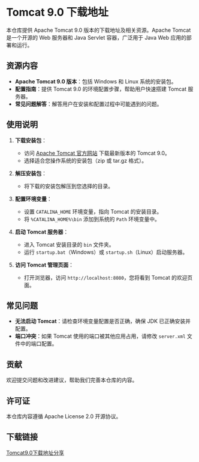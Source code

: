 # Tomcat 9.0 下载地址

本仓库提供 Apache Tomcat 9.0 版本的下载地址及相关资源。Apache Tomcat 是一个开源的 Web 服务器和 Java Servlet 容器，广泛用于 Java Web 应用的部署和运行。

## 资源内容

- **Apache Tomcat 9.0 版本**：包括 Windows 和 Linux 系统的安装包。
- **配置指南**：提供 Tomcat 9.0 的环境配置步骤，帮助用户快速搭建 Tomcat 服务器。
- **常见问题解答**：解答用户在安装和配置过程中可能遇到的问题。

## 使用说明

1. **下载安装包**：
   - 访问 [Apache Tomcat 官方网站](https://tomcat.apache.org/) 下载最新版本的 Tomcat 9.0。
   - 选择适合您操作系统的安装包（zip 或 tar.gz 格式）。

2. **解压安装包**：
   - 将下载的安装包解压到您选择的目录。

3. **配置环境变量**：
   - 设置 `CATALINA_HOME` 环境变量，指向 Tomcat 的安装目录。
   - 将 `%CATALINA_HOME%\bin` 添加到系统的 `Path` 环境变量中。

4. **启动 Tomcat 服务器**：
   - 进入 Tomcat 安装目录的 `bin` 文件夹。
   - 运行 `startup.bat`（Windows）或 `startup.sh`（Linux）启动服务器。

5. **访问 Tomcat 管理页面**：
   - 打开浏览器，访问 `http://localhost:8080`，您将看到 Tomcat 的欢迎页面。

## 常见问题

- **无法启动 Tomcat**：请检查环境变量配置是否正确，确保 JDK 已正确安装并配置。
- **端口冲突**：如果 Tomcat 使用的端口被其他应用占用，请修改 `server.xml` 文件中的端口配置。

## 贡献

欢迎提交问题和改进建议，帮助我们完善本仓库的内容。

## 许可证

本仓库内容遵循 Apache License 2.0 开源协议。

## 下载链接

[Tomcat9.0下载地址分享](https://pan.quark.cn/s/009d328e6e76)
